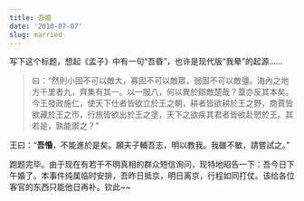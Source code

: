 ```yaml
---
title: 吾婚
date: '2010-07-07'
slug: married
---
```


写下这个标题，想起《孟子》中有一句“吾昏”，也许是现代版“我晕”的起源……


> 曰：“然則小固不可以敵大，寡固不可以敵眾，弱固不可以敵彊。海內之地方千里者九，齊集有其一。以一服八，何以異於鄒敵楚哉？蓋亦反其本矣。今王發政施仁，使天下仕者皆欲立於王之朝，耕者皆欲耕於王之野，商賈皆欲藏於王之市，行旅皆欲出於王之塗，天下之欲疾其君者皆欲赴愬於王。其若是，孰能禦之？”

王曰：“**吾惛**，不能進於是矣。願夫子輔吾志，明以教我。我雖不敏，請嘗試之。”


跑题完毕。由于现在有若干不明真相的群众短信询问，现特地昭告一下：吾今日下午婚了。本事件纯属临时安排，吾昨日抵京，明日离京，行程如同打仗。该给各位客官的东西只能他日再补。钦此~~
